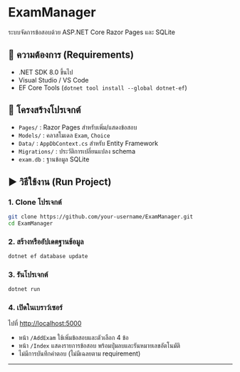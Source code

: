 
# ExamManager

ระบบจัดการข้อสอบด้วย ASP.NET Core Razor Pages และ SQLite

## 🔧 ความต้องการ (Requirements)
- .NET SDK 8.0 ขึ้นไป
- Visual Studio / VS Code
- EF Core Tools (`dotnet tool install --global dotnet-ef`)

## 📁 โครงสร้างโปรเจกต์
- `Pages/` : Razor Pages สำหรับเพิ่ม/แสดงข้อสอบ
- `Models/` : คลาสโมเดล `Exam`, `Choice`
- `Data/` : `AppDbContext.cs` สำหรับ Entity Framework
- `Migrations/` : ประวัติการเปลี่ยนแปลง schema
- `exam.db` : ฐานข้อมูล SQLite

## ▶️ วิธีใช้งาน (Run Project)

### 1. Clone โปรเจกต์
```bash
git clone https://github.com/your-username/ExamManager.git
cd ExamManager
```

### 2. สร้างหรืออัปเดตฐานข้อมูล
```bash
dotnet ef database update
```

### 3. รันโปรเจกต์
```bash
dotnet run
```

### 4. เปิดในเบราว์เซอร์
ไปที่ [http://localhost:5000](http://localhost:5000)

- หน้า `/AddExam` ใช้เพิ่มข้อสอบและตัวเลือก 4 ข้อ
- หน้า `/Index` แสดงรายการข้อสอบ พร้อมปุ่มลบและรันหมายเลขอัตโนมัติ
- ไม่มีการบันทึกคำตอบ (ไม่มีเฉลยตาม requirement)

---
